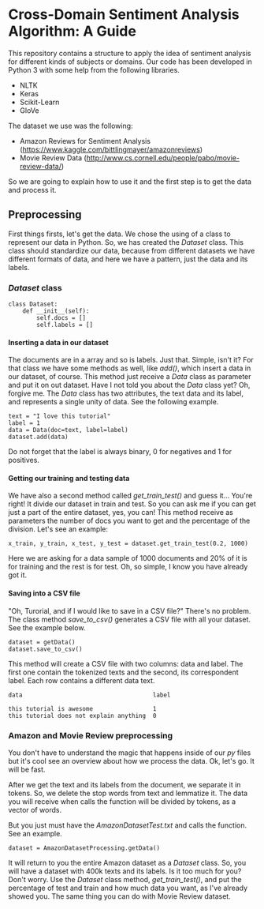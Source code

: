 # Cross-Domain Sentiment Analysis Algorithm: A Guide

This repository contains a structure to apply the idea of sentiment analysis for different kinds of subjects or domains. Our code has been developed in Python 3 with some help from the following libraries.
 
 * NLTK
 * Keras
 * Scikit-Learn
 * GloVe
 
 The dataset we use was the following:
 
 * Amazon Reviews for Sentiment Analysis (https://www.kaggle.com/bittlingmayer/amazonreviews)
 * Movie Review Data (http://www.cs.cornell.edu/people/pabo/movie-review-data/)
 
 So we are going to explain how to use it and the first step is to get the data and process it.
 
 ## Preprocessing
 
First things firsts, let's get the data. We chose the using of a class to represent our data in Python. So, we has created the *Dataset* class. This class should standardize our data, because from different datasets we have different formats of data, and here we have a pattern, just the data and its labels.

### *Dataset* class

```
class Dataset:
    def __init__(self):
        self.docs = []
        self.labels = []
```

#### Inserting a data in our dataset
The documents are in a array and so is labels. Just that. Simple, isn't it? For that class we have some methods as well, like *add()*, which insert a data in our dataset, of course. This method just receive a *Data* class as parameter and put it on out dataset. Have I not told you about the *Data* class yet? Oh, forgive me. The *Data* class has two attributes, the text data and its label, and represents a single unity of data. See the following example.

```
text = "I love this tutorial"
label = 1
data = Data(doc=text, label=label)
dataset.add(data)
```
Do not forget that the label is always binary, 0 for negatives and 1 for positives.

#### Getting our training and testing data
We have also a second method called *get_train_test()* and guess it... You're right! It divide our dataset in train and test. So you can ask me if you can get just a part of the entire dataset, yes, you can! This method receive as parameters the number of docs you want to get and the percentage of the division. Let's see an example:

```
x_train, y_train, x_test, y_test = dataset.get_train_test(0.2, 1000)
```

Here we are asking for a data sample of 1000 documents and 20% of it is for training and the rest is for test. Oh, so simple, I know you have already got it.

#### Saving into a CSV file
"Oh, Turorial, and if I would like to save in a CSV file?" There's no problem. The class method *save_to_csv()* generates a CSV file with all your dataset. See the example below.

```
dataset = getData()
dataset.save_to_csv()
```
This method will create a CSV file with two columns: data and label. The first one contain the tokenized texts and the second, its correspondent label. Each row contains a different data text.

```
data                                     label

this tutorial is awesome                 1
this tutorial does not explain anything  0
```

### Amazon and Movie Review preprocessing

You don't have to understand the magic that happens inside of our *py* files but it's cool see an overview about how we process the data. Ok, let's go. It will be fast.

After we get the text and its labels from the document, we separate it in tokens. So, we delete the stop words from text and lemmatize it. The data you will receive when calls the function will be divided by tokens, as a vector of words.

But you just must have the *AmazonDatasetTest.txt* and calls the function. See an example.

```
dataset = AmazonDatasetProcessing.getData()
```

It will return to you the entire Amazon dataset as a *Dataset* class. So, you will have a dataset with 400k texts and its labels. Is it too much for you? Don't worry. Use the *Dataset* class method, *get_train_test()*, and put the percentage of test and train and how much data you want, as I've already showed you. The same thing you can do with Movie Review dataset.
 
